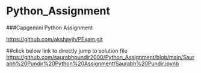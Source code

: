 # Python_Assignment
###Capgemini Python Assignment 

https://github.com/akshayjh/PExam.git

##click below link to directly jump to solution file
https://github.com/saurabhpundir2000/Python_Assignment/blob/main/Saurabh%20Pundir%20Python%20Assignment/Saurabh%20Pundir.ipynb

